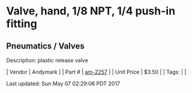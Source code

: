 # Valve, hand, 1/8 NPT, 1/4 push-in fitting
## Pneumatics / Valves
Description: 	plastic release valve 

| Vendor | Andymark | 
| Part # | [am-2257](http://www.andymark.com/product-p/am-2257.htm) | 
| Unit Price | $3.50 | 
| Tags: |  | 

Last updated: Sun May 07 02:29:06 PDT 2017